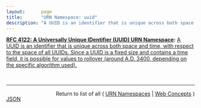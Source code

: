 ```yaml
---
layout:      page
title:       "URN Namespace: uuid"
description: "A UUID is an identifier that is unique across both space and time, with respect to the space of all UUIDs. Since a UUID is a fixed size and contains a time field, it is possible for values to rollover (around A.D. 3400, depending on the specific algorithm used)."
---
```


**[RFC 4122: A Universally Unique IDentifier (UUID) URN Namespace](/specs/IETF/RFC/4122 "This specification defines a Uniform Resource Name namespace for UUIDs (Universally Unique IDentifier), also known as GUIDs (Globally Unique IDentifier). A UUID is 128 bits long, and can guarantee uniqueness across space and time. UUIDs were originally used in the Apollo Network Computing System and later in the Open Software Foundation's (OSF) Distributed Computing Environment (DCE), and then in Microsoft Windows platforms. This specification is derived from the DCE specification with the kind permission of the OSF (now known as The Open Group). Information from earlier versions of the DCE specification have been incorporated into this document."):** [A UUID is an identifier that is unique across both space and time, with respect to the space of all UUIDs. Since a UUID is a fixed size and contains a time field, it is possible for values to rollover (around A.D. 3400, depending on the specific algorithm used).](http://tools.ietf.org/html/rfc4122#section-3 "Read documentation for URN Namespace &#34;uuid&#34;")

<br/>
<hr/>

<p style="float : left"><a href="uuid.json" title="JSON representing this particular Web Concept value">JSON</a></p>
<p style="text-align: right">Return to list of all ( <a href="../urn-namespaces">URN Namespaces</a> | <a href="../">Web Concepts</a> )</p>
